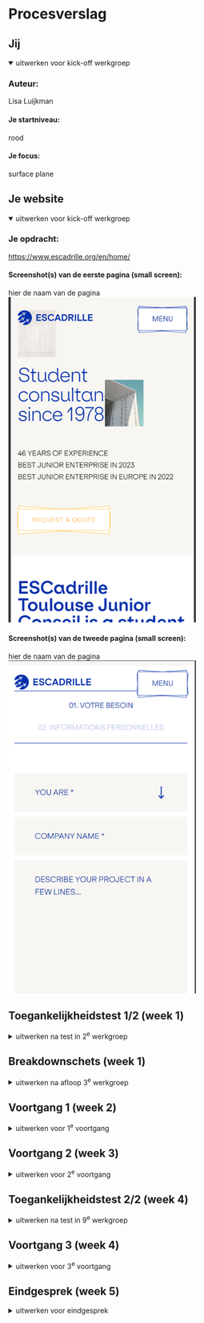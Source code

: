 # Procesverslag

## Jij
<details open>
  <summary>uitwerken voor kick-off werkgroep</summary>

  ### Auteur:
  Lisa Luijkman

  #### Je startniveau:
  rood

  #### Je focus:
  surface plane
</details>


## Je website
<details open>
  <summary>uitwerken voor kick-off werkgroep</summary>

  ### Je opdracht:
   https://www.escadrille.org/en/home/  

  #### Screenshot(s) van de eerste pagina (small screen): 
  hier de naam van de pagina  
  <img src="readme-images/eerste-pagina.png" width="375px" alt="dit is een bedrijf van studenten die bedrijven adviezen geven en onderzoeken uitvoeren">

  #### Screenshot(s) van de tweede pagina (small screen):
  hier de naam van de pagina  
  <img src="readme-images/tweede-pagina.png" width="375px" alt="hier kan je een quote aanvragen">
 
</details>



## Toegankelijkheidstest 1/2 (week 1)

<details>
  <summary>uitwerken na test in 2<sup>e</sup> werkgroep</summary>

  ### Bevindingen
  Lijst met je bevindingen die in de test naar voren kwamen:

  Ik merkte dat ik het lastig vind de screenreader te gebruiken maar dat dit nog meer werd versterkt door mijn gekozen website. De website crasht soms waardoor ik dan niet verder kan en alleen een wit scherm zie. De linkjes zijn soms goed gelabeld maar als er een foto wordt gebruikt als link, bijvoorbeeld bij de socialmedia icoontjes hoor je alleen: "link". Ook hebben ze een lijst met bedrijven waarmee ze samenwerken waar je ook alleen maar een logo ziet zonder tekst. In de screenreader hoor je dan ook: "link logo" dit is dus totaal niet toegankelijk omdat je niet alleen niet weet waar je heen gaat maar ook nog op een hele andere website terecht komt. 
  Bij het doorlopen van de headings loop ik de hele tijd vast en kom ik er niet doorheen. De headings die ik kan horen zijn op zich prima maar niet altijd even logisch. 

  <img src="readme-images/wcag-1.jpg" width="375px" alt="ingevulde wcag test">
  <img src="readme-images/wcag-2.jpg" width="375px" alt="ingevulde wcag test">
  <img src="readme-images/wcag-3.jpg" width="375px" alt="ingevulde wcag test">
  <img src="readme-images/wcag-4.jpg" width="375px" alt="ingevulde wcag test">
  <img src="readme-images/wcag-5.jpg" width="375px" alt="ingevulde wcag test">

Uit de wcag checklist kwamen de volgende punten:
- de links hebben nog geen goed (aria)label
- menu wilt niet open als je erdoorheen tabt
- headings zijn niet overal logisch
- alt tekst moet heel veel beter want die ontbreekt
- prefers-reduced-motion werkt helemaal niet
- contrast is bijna overal goed
</details>


## Breakdownschets (week 1)
<details>
  <summary>uitwerken na afloop 3<sup>e</sup> werkgroep</summary>

  ### de hele pagina: 
  <img src="readme-images/breakdownschets-1.png" width="375px" alt="breakdown van de hele pagina">
  <img src="readme-images/breakdownschets-2.png" width="375px" alt="breakdown van de hele pagina">


  ### dynamisch deel (bijv menu): 
  <img src="readme-images/menu.jpg" width="375px" alt="breakdown van het menu">
  <img src="readme-images/breakdownschets-secties.jpg" width="375px" alt="breakdown van html onderdelen">
</details>


## Voortgang 1 (week 2)
<details>
  <summary>uitwerken voor 1<sup>e</sup> voortgang</summary>

  ### Agenda voor meeting
  samen met je groepje opstellen

  | student koen      
   - html
   - navigatie
   - structuur css

  student Lisa
  -  html doornemen
  - nog even kijken naar menu
  - header welke soort foto voor het logo?

  ### Verslag van meeting
  hier na afloop snel de uitkomsten van de meeting vastleggen

  - punt 1: navigatie bar werkt niet met sticky en fixed --> de ul uit de header halen
  - punt 2: foto van logo --> mag met img maar dan lege alt of met before (doe het wel consistent)
  - punt 3: hoe maak ik de bewegende tekst? --> bewegende tekst met marquee, maar dan met display block enzo en reduces motion
 
  <img src="readme-images/aantekeningen-hoorcollege.jpg" width="375px" alt="aantekeningen hoorcollege toegankelijkheid">
</details>


## Voortgang 2 (week 3)
<details>
  <summary>uitwerken voor 2<sup>e</sup> voortgang</summary>


  ### Agenda voor meeting
  samen met je groepje opstellen

  student koen      
   -html doornemen
   - responsive maken articles
   - carrousel 

  student Lisa
  -  html doornemen
  - nog even kijken naar menu
  - header welke soort foto voor het logo?
  - carrousel image


  ### Verslag van meeting
  hier na afloop snel de uitkomsten van de meeting vastleggen

  - punt 1: marquee margin -> negatief
  - punt 2: background image svg -> aparte file aanmaken
  - nog een punt : discover in de article -> link maken en dan met java alles klikbaar maken
  - html controleren -> alle sections moeten een h2 hebben, de ul van de nav mag tussen de header en main in, veel van mijn articles zijn geen articles (alleen dingen die los kunnen staan zijn articles)

</details>





## Toegankelijkheidstest 2/2 (week 4)

<details>
  <summary>uitwerken na test in 9<sup>e</sup> werkgroep</summary>

  ### Bevindingen
  Lijst met je bevindingen die in de test naar voren kwamen (geef ook aan wat er verbeterd is):

  Het is al een stuk beter dan de orginele site, vooral in html -> kopjes, links, arialabels

  Ik kreeg van Teun een paar tips die ik zo veel mogelik heb verbeterd:
  - ipv pagina naam escadrille homepage -> home escadrille, dan staat de belagntijkste informatie vooraan
  - misschien nog de focus styling aanpassen
  - het menu glitcht op telefoon als je de orientatie aanpast


  <img src="readme-images/2wcag-1.jpg" width="375px" alt="ingevulde wcag test">
  <img src="readme-images/2wcag-2.jpg" width="375px" alt="ingevulde wcag test">
  <img src="readme-images/2wcag-3.jpg" width="375px" alt="ingevulde wcag test">
  <img src="readme-images/2wcag-4.jpg" width="375px" alt="ingevulde wcag test">
  <img src="readme-images/2wcag-5.jpg" width="375px" alt="ingevulde wcag test">

</details>

## Voortgang 3 (week 4)

<details>
  <summary>uitwerken voor 3<sup>e</sup> voortgang</summary>

  ### Agenda voor meeting
  samen met je groepje opstellen

  student koen      
   - javascript menu kapot
  
  student Sol
  - font downloaden

  student Lisa
  -  order nieuwsartikelen
  - hoe de tweede carrousel maken?


  ### Verslag van meeting
  hier na afloop snel de uitkomsten van de meeting vastleggen

  - punt 1 -> fancy carrousel, codepen
  - punt 2 -> order, snappen student assistenten ook niet
  - punt 3 -> html checken, geen styling in svg, geen lege alt (of toch wel?) 
  - ...
</details>


## Eindgesprek (week 5)
<details>
  <summary>uitwerken voor eindgesprek</summary>

  ### Je uitkomst - karakteristiek screenshots:
  <img src="readme-images/krakterestiek1.png" width="375px" alt="header met bewegende images">
  <img src="readme-images/karakterestiek2.png" width="375px" alt="unieke carrousel">

  ### Dit ging goed/Heb ik geleerd: 
  Korte omschrijving met plaatjes

  Wat hierboven bij karakteristiek staat ging al erg goed en benk ik erg trots op, mar ook het menu, het was even uitvogelen maar uiteindelijk ben ik trots op het resultaat. 
  <img src="readme-images/goed-menu.png" width="375px" alt="top">

  ### Dit was lastig/Is niet gelukt:
  Korte omschrijving met plaatjes

  Hoewel het me is gelukt de carrousel deels te maken is het me niet gelukt een terugknop werkend te krijgen. DIt omdat ik met verschillende states werk en het te veel tijd kost dit uit te vogelen.
   <img src="readme-images/karakterestiek2.png" width="375px" alt="bummer">


## Bronnenlijst
<details open>
  <summary>continu bijhouden terwijl je werkt</summary>

  Nb. Wees specifiek ('css-tricks' als bron is bijv. niet specifiek genoeg). 
  Nb. ChatGpT en andere AI horen er ook bij.
  Nb. Vermeld de bronnen ook in je code.

  1. bron 1, animatie scrollen : https://codepen.io/Nienke-the-styleful/pen/zYgYomN 
  2. bron 2, carrousel 1 : https://codepen.io/teun-dames/pen/MWNWJro 
  3. bron 3, menu : https://codepen.io/lisa_luijk/pen/OJeGJxE
</details>